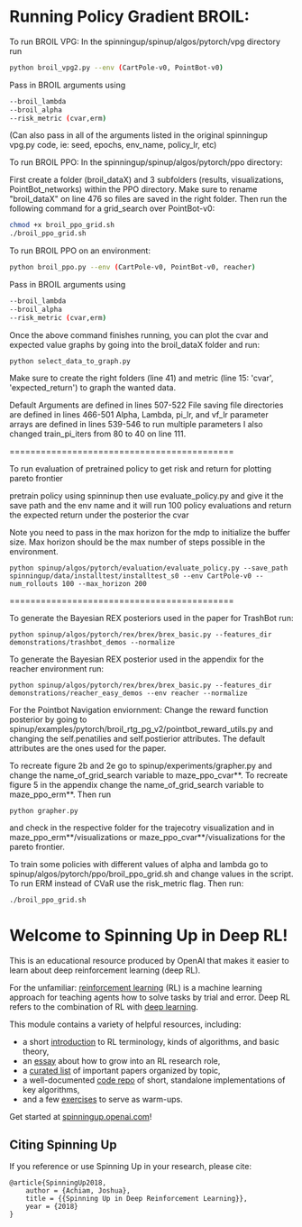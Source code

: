 Running Policy Gradient BROIL:
==================================
To run BROIL VPG:
In the spinningup/spinup/algos/pytorch/vpg directory run
```bash
python broil_vpg2.py --env (CartPole-v0, PointBot-v0)
```
Pass in BROIL arguments using
```bash
--broil_lambda
--broil_alpha
--risk_metric (cvar,erm)
```
(Can also pass in all of the arguments listed in the original spinningup vpg.py code, ie: seed, epochs, env_name, policy_lr, etc)

To run BROIL PPO:
In the spinningup/spinup/algos/pytorch/ppo directory:

First create a folder (broil_dataX) and 3 subfolders (results, visualizations, PointBot_networks) within the PPO directory. Make sure to rename "broil_dataX" on line 476 so files are saved in the right folder. Then run the following command for a grid_search over PointBot-v0:
```bash
chmod +x broil_ppo_grid.sh
./broil_ppo_grid.sh
```
To run BROIL PPO on an environment:
```bash
python broil_ppo.py --env (CartPole-v0, PointBot-v0, reacher)
```
Pass in BROIL arguments using
```bash
--broil_lambda
--broil_alpha
--risk_metric (cvar,erm)
```



Once the above command finishes running, you can plot the cvar and expected value graphs by going into the broil_dataX folder and run:

```
python select_data_to_graph.py
```

Make sure to create the right folders (line 41) and metric (line 15: 'cvar', 'expected_return') to graph the wanted data.




Default Arguments are defined in lines 507-522
File saving file directories are defined in lines 466-501
Alpha, Lambda, pi_lr, and vf_lr parameter arrays are defined in lines 539-546 to run multiple parameters
I also changed train_pi_iters from 80 to 40 on line 111.

===========================================

To run evaluation of pretrained policy to get risk and return for plotting pareto frontier

pretrain policy using spinninup then use evaluate_policy.py and give it the save path and the env name and it will run 100 policy evaluations and return the expected return under the posterior the cvar

Note you need to pass in the max horizon for the mdp to initialize the buffer size. Max horizon should be the max number of steps possible in the environment.

```
python spinup/algos/pytorch/evaluation/evaluate_policy.py --save_path spinningup/data/installtest/installtest_s0 --env CartPole-v0 --num_rollouts 100 --max_horizon 200
```
===========================================

To generate the Bayesian REX posteriors used in the paper for TrashBot run:

```
python spinup/algos/pytorch/rex/brex/brex_basic.py --features_dir demonstrations/trashbot_demos --normalize
```

To generate the Bayesian REX posterior used in the appendix for the reacher environment run:
```
python spinup/algos/pytorch/rex/brex/brex_basic.py --features_dir demonstrations/reacher_easy_demos --env reacher --normalize
```

For the Pointbot Navigation enviornment:
Change the reward function posterior by going to spinup/examples/pytorch/broil_rtg_pg_v2/pointbot_reward_utils.py and changing the self.penatilies and self.postierior attributes. The default attributes are the ones used for the paper.

To recreate figure 2b and 2e go to spinup/experiments/grapher.py and change the name_of_grid_search variable to maze_ppo_cvar**. To recreate figure 5 in the appendix change the name_of_grid_search variable to maze_ppo_erm**. Then run 
```
python grapher.py
```
and check in the respective folder for the trajecotry visualization and in maze_ppo_erm**/visualizations or maze_ppo_cvar**/visualizations for the pareto frontier.

To train some policies with different values of alpha and lambda go to spinup/algos/pytorch/ppo/broil_ppo_grid.sh and change values in the script. To run ERM instead of CVaR use the risk_metric flag. Then run:
```
./broil_ppo_grid.sh
```

Welcome to Spinning Up in Deep RL!
==================================

This is an educational resource produced by OpenAI that makes it easier to learn about deep reinforcement learning (deep RL).

For the unfamiliar: [reinforcement learning](https://en.wikipedia.org/wiki/Reinforcement_learning) (RL) is a machine learning approach for teaching agents how to solve tasks by trial and error. Deep RL refers to the combination of RL with [deep learning](http://ufldl.stanford.edu/tutorial/).

This module contains a variety of helpful resources, including:

- a short [introduction](https://spinningup.openai.com/en/latest/spinningup/rl_intro.html) to RL terminology, kinds of algorithms, and basic theory,
- an [essay](https://spinningup.openai.com/en/latest/spinningup/spinningup.html) about how to grow into an RL research role,
- a [curated list](https://spinningup.openai.com/en/latest/spinningup/keypapers.html) of important papers organized by topic,
- a well-documented [code repo](https://github.com/openai/spinningup) of short, standalone implementations of key algorithms,
- and a few [exercises](https://spinningup.openai.com/en/latest/spinningup/exercises.html) to serve as warm-ups.

Get started at [spinningup.openai.com](https://spinningup.openai.com)!


Citing Spinning Up
------------------

If you reference or use Spinning Up in your research, please cite:

```
@article{SpinningUp2018,
    author = {Achiam, Joshua},
    title = {{Spinning Up in Deep Reinforcement Learning}},
    year = {2018}
}
```
